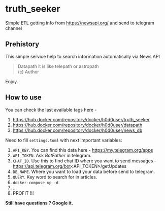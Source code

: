 # truth_seeker

Simple ETL getting info from https://newsapi.org/ and send to telegram channel

## Prehistory
This simple service help to search information automatically via News API

> Datapath it is like telepath or astropath  
> (c) Author

Enjoy.

## How to use
You can check the last available tags here - 
1) https://hub.docker.com/repository/docker/h0d0user/truth_seeker
2) https://hub.docker.com/repository/docker/h0d0user/datapath
3) https://hub.docker.com/repository/docker/h0d0user/news_db

Need to fill `settings.toml` with next important variables:
1) `API_KEY`. You can find this data here - https://my.telegram.org/apps
2) `API_TOKEN`. Ask *BotFather* in telegram.
3) `CHAT_ID`. Use this to find chat ID where you want to send messages - https://api.telegram.org/bot<API_TOKEN>/getUpdates
4) `DB_NAME`. Where you want to load your data before send to telegram.
5) `QUERY`. Key word to search for in articles.
6) `docker-compose up -d`
7) ...
8) PROFIT !!!

**Still have questions ? Google it.**